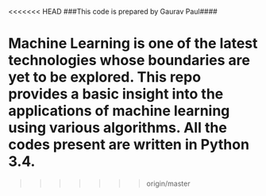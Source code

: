 <<<<<<< HEAD
﻿###This code is prepared by Gaurav Paul####

Machine Learning is one of the latest technologies whose boundaries are yet to be explored. This repo provides a basic insight into the applications of machine learning using various algorithms. All the codes present are written in Python 3.4.
=======

>>>>>>> origin/master
